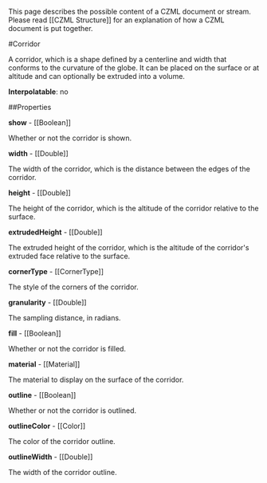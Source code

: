 This page describes the possible content of a CZML document or stream.  Please read [[CZML Structure]] for an explanation of how a CZML document is put together.

#Corridor

A corridor, which is a shape defined by a centerline and width that conforms to the curvature of the globe. It can be placed on the surface or at altitude and can optionally be extruded into a volume.

**Interpolatable**: no

##Properties

**show** - [[Boolean]]

Whether or not the corridor is shown.


**width** - [[Double]]

The width of the corridor, which is the distance between the edges of the corridor.


**height** - [[Double]]

The height of the corridor, which is the altitude of the corridor relative to the surface.


**extrudedHeight** - [[Double]]

The extruded height of the corridor, which is the altitude of the corridor's extruded face relative to the surface.


**cornerType** - [[CornerType]]

The style of the corners of the corridor.


**granularity** - [[Double]]

The sampling distance, in radians.


**fill** - [[Boolean]]

Whether or not the corridor is filled.


**material** - [[Material]]

The material to display on the surface of the corridor.


**outline** - [[Boolean]]

Whether or not the corridor is outlined.


**outlineColor** - [[Color]]

The color of the corridor outline.


**outlineWidth** - [[Double]]

The width of the corridor outline.


